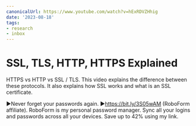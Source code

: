 ```yaml
---
canonicalUrl: https://www.youtube.com/watch?v=hExRDVZHhig
date: '2023-08-18'
tags:
- research
- inbox
---
```


# SSL, TLS, HTTP, HTTPS Explained

HTTPS vs HTTP vs SSL / TLS.  This video explains the difference between these protocols.  It also explains how SSL works and what is an SSL certificate.

►Never forget your passwords again. ►https://bit.ly/3S05wAM  (RoboForm affiliate).
RoboForm is my personal password manager.  Sync all your logins and passwords across all your devices.  Save up to 42% using my link.
